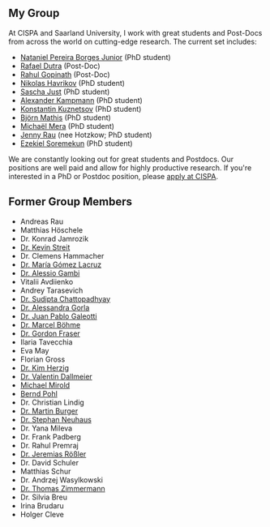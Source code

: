 ## My Group

At CISPA and Saarland University, I work with great students and Post-Docs from across the world on cutting-edge research.  The current set includes:

* [Nataniel Pereira Borges Junior](https://cispa.saarland/people/nataniel.borges/) (PhD student)
* [Rafael Dutra](https://cispa.saarland/people/rafael.dutra/) (Post-Doc)
* [Rahul Gopinath](https://cispa.saarland/people/rahul.gopinath/) (Post-Doc)
* [Nikolas Havrikov](https://cispa.saarland/people/havrikov/) (PhD student)
* [Sascha Just](https://cispa.saarland/people/just/) (PhD student)
* [Alexander Kampmann](https://cispa.saarland/people/kampmann/) (PhD student)
* [Konstantin Kuznetsov](https://cispa.saarland/people/kuznetsov/) (PhD student)
* [Björn Mathis](https://cispa.saarland/people/bjoern.mathis/) (PhD student)
* [Michaël Mera](https://cispa.saarland/people/michael.mera/) (PhD student)
* [Jenny Rau](https://cispa.saarland/people/hotzkow/) (nee Hotzkow; PhD student)
* [Ezekiel Soremekun](https://cispa.saarland/people/soremekun/) (PhD student)

We are constantly looking out for great students and Postdocs.  Our positions are well paid and allow for highly productive research.  If you're interested in a PhD or Postdoc position, please [apply at CISPA](https://www.cispa.saarland/).


## Former Group Members

* Andreas Rau
* Matthias Höschele
* Dr.&nbsp;Konrad Jamrozik
* [Dr.&nbsp;Kevin Streit](https://cispa.saarland/people/streit/)
* Dr.&nbsp;Clemens Hammacher
* [Dr.&nbsp;María Gómez Lacruz](https://sites.google.com/site/spiralsmariagomez/)
* [Dr.&nbsp;Alessio Gambi](https://staff.fim.uni-passau.de/~gambi/)
* Vitalii Avdiienko
* Andrey Tarasevich
* [Dr.&nbsp;Sudipta Chattopadhyay](https://sudiptac.bitbucket.io)
* [Dr.&nbsp;Alessandra Gorla](https://software.imdea.org/~alessandra.gorla/)
* [Dr.&nbsp;Juan Pablo Galeotti](https://lafhis.dc.uba.ar/~jgaleotti)
* [Dr.&nbsp;Marcel B&ouml;hme](https://mboehme.github.io)
* [Dr.&nbsp;Gordon Fraser](https://www.fim.uni-passau.de/lehrstuhl-fuer-software-engineering-ii/)
* Ilaria&nbsp;Tavecchia
* Eva&nbsp;May 
* Florian&nbsp;Gross
* [Dr.&nbsp;Kim Herzig](http://research.microsoft.com/en-us/people/kimh/)
* [Dr.&nbsp;Valentin&nbsp;Dallmeier](https://www.testfabrik.com/)
* [Michael&nbsp;Mirold](https://www.testfabrik.com/)
* [Bernd&nbsp;Pohl](https://www.testfabrik.com/)
* Dr.&nbsp;Christian&nbsp;Lindig
* [Dr.&nbsp;Martin&nbsp;Burger](http://www.martin-burger.net)
* [Dr.&nbsp;Stephan&nbsp;Neuhaus](http://www.artdecode.de/)
* Dr. Yana Mileva
* Dr.&nbsp;Frank&nbsp;Padberg
* Dr.&nbsp;Rahul&nbsp;Premraj
* [Dr. Jeremias R&ouml;&szlig;ler](https://retest.de/)
* Dr.&nbsp;David Schuler
* Matthias Schur
* Dr.&nbsp;Andrzej&nbsp;Wasylkowski
* [Dr.&nbsp;Thomas&nbsp;Zimmermann](http://thomas-zimmermann.com)
* Dr.&nbsp;Silvia&nbsp;Breu
* Irina&nbsp;Brudaru
* Holger&nbsp;Cleve

